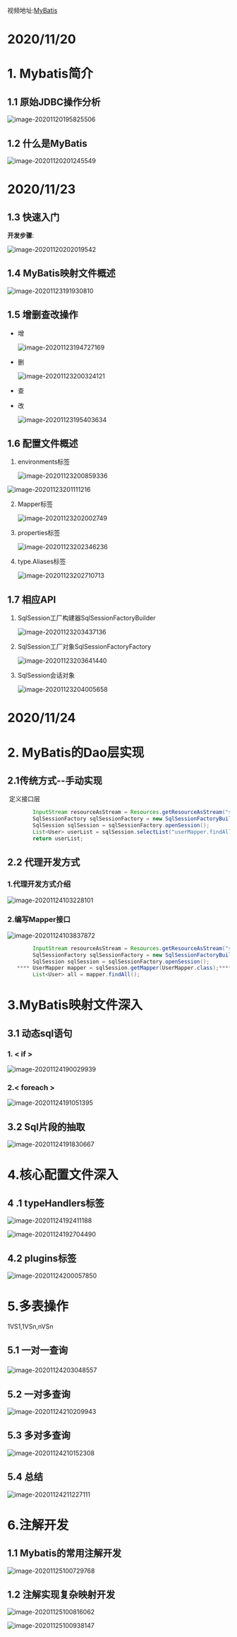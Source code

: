 视频地址:[MyBatis](https://www.bilibili.com/video/BV1Bg4y1q7q2?p=147)

# 2020/11/20

# 1. Mybatis简介

## 1.1 原始JDBC操作分析

![image-20201120195825506](E:\学习笔记\Learning\图片\image-20201120195825506.png)

## 1.2 什么是MyBatis

![image-20201120201245549](E:\学习笔记\Learning\图片\image-20201120201245549.png)

# 2020/11/23

## 1.3 快速入门

**开发步骤**:

![image-20201120202019542](E:\学习笔记\Learning\图片\image-20201120202019542.png)

## 1.4 MyBatis映射文件概述

![image-20201123191930810](E:\学习笔记\Learning\图片\image-20201123191930810.png)

## 1.5 增删查改操作

+ 增

  ![image-20201123194727169](E:\学习笔记\Learning\图片\image-20201123194727169.png)

+ 删

  ![image-20201123200324121](E:\学习笔记\Learning\图片\image-20201123200324121.png)

+ 查

+ 改

  ![image-20201123195403634](E:\学习笔记\Learning\图片\image-20201123195403634.png)

## 1.6 配置文件概述

1. environments标签

   ![image-20201123200859336](E:\学习笔记\Learning\图片\image-20201123200859336.png)

![image-20201123201111216](E:\学习笔记\Learning\图片\image-20201123201111216.png)



2. Mapper标签

   ![image-20201123202002749](E:\学习笔记\Learning\图片\image-20201123202002749.png)



3. properties标签

   ![image-20201123202346236](E:\学习笔记\Learning\图片\image-20201123202346236.png)



4. type.Aliases标签

   ![image-20201123202710713](E:\学习笔记\Learning\图片\image-20201123202710713.png)

## 1.7 相应API

1. SqlSession工厂构建器SqlSessionFactoryBuilder

   ![image-20201123203437136](E:\学习笔记\Learning\图片\image-20201123203437136.png)

2. SqlSession工厂对象SqlSessionFactoryFactory

   ![image-20201123203641440](E:\学习笔记\Learning\图片\image-20201123203641440.png)

3. SqlSession会话对象

   ![image-20201123204005658](E:\学习笔记\Learning\图片\image-20201123204005658.png)

# 2020/11/24

# 2. MyBatis的Dao层实现

## 2.1传统方式--手动实现

​		定义接口层

```java
        InputStream resourceAsStream = Resources.getResourceAsStream("sqlMapConfig.xml");
        SqlSessionFactory sqlSessionFactory = new SqlSessionFactoryBuilder().build(resourceAsStream);
        SqlSession sqlSession = sqlSessionFactory.openSession();
        List<User> userList = sqlSession.selectList("userMapper.findAll");
        return userList;
```



## 2.2 代理开发方式

### 1.代理开发方式介绍

![image-20201124103228101](E:\学习笔记\Learning\图片\image-20201124103228101.png)

### 2.编写Mapper接口

![image-20201124103837872](E:\学习笔记\Learning\图片\image-20201124103837872.png)

```java
		InputStream resourceAsStream = Resources.getResourceAsStream("sqlMapConfig.xml");
        SqlSessionFactory sqlSessionFactory = new SqlSessionFactoryBuilder().build(resourceAsStream);
        SqlSession sqlSession = sqlSessionFactory.openSession();
   **** UserMapper mapper = sqlSession.getMapper(UserMapper.class);****
        List<User> all = mapper.findAll();
```

# 3.MyBatis映射文件深入

## 3.1 动态sql语句

### 1. < if >

![image-20201124190029939](E:\学习笔记\Learning\图片\image-20201124190029939.png)

### 2.< foreach >

![image-20201124191051395](E:\学习笔记\Learning\图片\image-20201124191051395.png)

## 3.2 Sql片段的抽取

![image-20201124191830667](E:\学习笔记\Learning\图片\image-20201124191830667.png)

# 4.核心配置文件深入

## 4 .1 typeHandlers标签

![image-20201124192411188](E:\学习笔记\Learning\图片\image-20201124192411188.png)

![image-20201124192704490](E:\学习笔记\Learning\图片\image-20201124192704490.png)

## 4.2 plugins标签

![image-20201124200057850](E:\学习笔记\Learning\图片\image-20201124200057850.png)

# 5.多表操作

1VS1,1VSn,nVSn

## 5.1 一对一查询

### 

![image-20201124203048557](E:\学习笔记\Learning\图片\image-20201124203048557.png)

## 5.2 一对多查询

![image-20201124210209943](E:\学习笔记\Learning\图片\image-20201124210209943.png)

## 5.3 多对多查询

![image-20201124210152308](E:\学习笔记\Learning\图片\image-20201124210152308.png)

## 5.4 总结

![image-20201124211227111](E:\学习笔记\Learning\图片\image-20201124211227111.png)

# 6.注解开发

## 1.1 Mybatis的常用注解开发

![image-20201125100729768](E:\学习笔记\Learning\图片\image-20201125100729768.png)

## 1.2 注解实现复杂映射开发

![image-20201125100816062](E:\学习笔记\Learning\图片\image-20201125100816062.png)

![image-20201125100938147](E:\学习笔记\Learning\图片\image-20201125100938147.png)